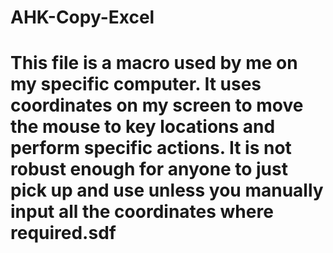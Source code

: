 # AHK-Copy-Excel
# This file is a macro used by me on my specific computer. It uses coordinates on my screen to move the mouse to key locations and perform specific actions. It is not robust enough for anyone to just pick up and use unless you manually input all the coordinates where required.sdf
